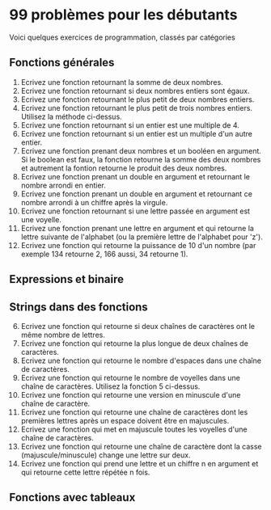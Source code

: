 # 99 problèmes pour les débutants

Voici quelques exercices de programmation, classés par catégories

## Fonctions générales
1. Ecrivez une fonction retournant la somme de deux nombres.
2. Ecrivez une fonction retournant si deux nombres entiers sont égaux.
3. Ecrivez une fonction retournant le plus petit de deux nombres entiers.
4. Ecrivez une fonction retournant le plus petit de trois nombres entiers. Utilisez la méthode ci-dessus.
4. Ecrivez une fonction retournant si un entier est une multiple de 4.
5. Ecrivez une fonction retournant si un entier est un multiple d'un autre entier.
6. Ecrivez une fonction prenant deux nombres et un booléen en argument. Si le boolean est faux, la fonction retourne la somme des deux nombres et autrement la fontion retourne le produit des deux nombres.
7. Ecrivez une fonction prenant un double en argument et retournant le nombre arrondi en entier.
8. Ecrivez une fonction prenant un double en argument et retournant ce nombre arrondi à un chiffre après la virgule.
9. Ecrivez une fonction retournant si une lettre passée en argument est une voyelle.
10. Ecrivez une fonction prenant une lettre en argument et qui retourne la lettre suivante de l'alphabet (ou la première lettre de l'alphabet pour 'z').
11. Ecrivez une fonction qui retourne la puissance de 10 d'un nombre (par exemple 134 retourne 2, 166 aussi, 34 retourne 1).

## Expressions et binaire

## Strings dans des fonctions
6. Ecrivez une fonction qui retourne si deux chaînes de caractères ont le même nombre de lettres.
7. Ecrivez une fonction qui retourne la plus longue de deux chaînes de caractères.
8. Ecrivez une fonction qui retourne le nombre d'espaces dans une chaîne de caractères.
9. Ecrivez une fonction qui retourne le nombre de voyelles dans une chaîne de caractères. Utilisez la fonction 5 ci-dessus.
10. Ecrivez une fonction qui retourne une version en minuscule d'une chaîne de caractère.
11. Ecrivez une fonction qui retourne une chaîne de caractères dont les premières lettres après un espace doivent être en majuscules.
12. Ecrivez une fonction qui met en majuscule toutes les voyelles d'une chaîne de caractères.
13. Ecrivez une fonction qui retourne une chaîne de caractère dont la casse (majuscule/minuscule) change une lettre sur deux.
14. Ecrivez une fonction qui prend une lettre et un chiffre n en argument et qui retourne cette lettre répétée n fois.

## Fonctions avec tableaux

## 
